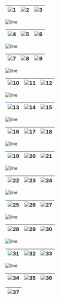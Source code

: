 |![1](https://github.com/user-attachments/assets/b2c48345-c44c-4d11-8f52-4cfb88f57599)|![2](https://github.com/user-attachments/assets/a0ff9691-a322-4d4e-99c8-4ce6148734dc)|![3](https://github.com/user-attachments/assets/8cf249b6-af7a-4039-aa7f-f45b6d03d8e1)|
|---|---|---|

![line](https://github.com/bylickilabs/bylickilabs/assets/109308073/bfd77a60-d426-4470-b417-fdbab0166188) 

|![4](https://github.com/user-attachments/assets/1d474085-4502-423b-a49a-72507c6acc2d)|![5](https://github.com/user-attachments/assets/7613f554-3b9b-47b1-bde6-e06a4fabe7db)|![6](https://github.com/user-attachments/assets/7a5ea5c3-1aa8-4b3b-bf2e-e12938020313)|
|---|---|---|

![line](https://github.com/bylickilabs/bylickilabs/assets/109308073/bfd77a60-d426-4470-b417-fdbab0166188) 

|![7](https://github.com/user-attachments/assets/95222824-8564-4948-ac3d-6882b12e0308)|![8](https://github.com/user-attachments/assets/a09cf9c1-e586-4138-a5c6-47c443beb058)|![9](https://github.com/user-attachments/assets/ed221d05-8d51-4e21-8a93-bc7b615f3db3)|
|---|---|---|

![line](https://github.com/bylickilabs/bylickilabs/assets/109308073/bfd77a60-d426-4470-b417-fdbab0166188) 

|![10](https://github.com/user-attachments/assets/01b3903c-d26f-42b9-93b3-b4e42337eb8e)|![11](https://github.com/user-attachments/assets/a2cd2cc0-db02-490d-9832-d4151911c863)|![12](https://github.com/user-attachments/assets/f20ee939-c780-4816-857f-71a2cef2d8f0)|
|---|---|---|

![line](https://github.com/bylickilabs/bylickilabs/assets/109308073/bfd77a60-d426-4470-b417-fdbab0166188) 

|![13](https://github.com/user-attachments/assets/51d9faa1-6b87-4dee-ac8a-63f72f1e6332)|![14](https://github.com/user-attachments/assets/c3fca0dc-525a-440d-a24d-ee2abb5e41c1)|![15](https://github.com/user-attachments/assets/b5f06bf2-391b-4405-a729-ad6aa4d27771)|
|---|---|---|

![line](https://github.com/bylickilabs/bylickilabs/assets/109308073/bfd77a60-d426-4470-b417-fdbab0166188) 

|![16](https://github.com/user-attachments/assets/39e4be3a-a342-4f4c-845f-a6cc3e376fb4)|![17](https://github.com/user-attachments/assets/65826aff-26ef-41a9-aea1-621b5204ce75)|![18](https://github.com/user-attachments/assets/e2882d53-8bfa-4164-90bd-d7e541b9b784)|
|---|---|---|

![line](https://github.com/bylickilabs/bylickilabs/assets/109308073/bfd77a60-d426-4470-b417-fdbab0166188) 

|![19](https://github.com/user-attachments/assets/f2880074-17d3-4d9c-b20f-a6a61663a0e7)|![20](https://github.com/user-attachments/assets/0a175caf-4406-4cee-a56e-88682e45a666)|![21](https://github.com/user-attachments/assets/a349abed-e44b-44f5-93e1-88735e5a7902)|
|---|---|---|

![line](https://github.com/bylickilabs/bylickilabs/assets/109308073/bfd77a60-d426-4470-b417-fdbab0166188) 

|![22](https://github.com/user-attachments/assets/7656ab9d-4699-4cb0-b176-ab2929c28f87)|![23](https://github.com/user-attachments/assets/bba159bc-8761-49ef-ac5d-05116d40ff60)|![24](https://github.com/user-attachments/assets/47c19495-7cbf-41ee-ad6d-6ee6604f7b78)|
|---|---|---|

![line](https://github.com/bylickilabs/bylickilabs/assets/109308073/bfd77a60-d426-4470-b417-fdbab0166188) 

|![25](https://github.com/user-attachments/assets/a000fb3e-8c50-4bb5-9094-703b484d7c01)|![26](https://github.com/user-attachments/assets/bac063a3-444e-4d3f-8d37-578c6f379167)|![27](https://github.com/user-attachments/assets/7e946c94-b991-42e6-9a02-44b1b82be484)|
|---|---|---|

![line](https://github.com/bylickilabs/bylickilabs/assets/109308073/bfd77a60-d426-4470-b417-fdbab0166188) 

|![28](https://github.com/user-attachments/assets/20085672-105d-494b-8bc9-0992e4d4e38f)|![29](https://github.com/user-attachments/assets/191e4b61-60e2-49ed-bfe8-72452ce2ef69)|![30](https://github.com/user-attachments/assets/029429bc-c21d-485d-84c7-b6bfee83ba5d)|
|---|---|---|

![line](https://github.com/bylickilabs/bylickilabs/assets/109308073/bfd77a60-d426-4470-b417-fdbab0166188) 

|![31](https://github.com/user-attachments/assets/d65844c1-0b04-44bc-81fb-37c67f72e0b7)|![32](https://github.com/user-attachments/assets/d775ad29-1421-4f8e-90f1-f375afdd9944)|![33](https://github.com/user-attachments/assets/0ba3f876-c918-4671-97e9-417768bc6060)|
|---|---|---|

![line](https://github.com/bylickilabs/bylickilabs/assets/109308073/bfd77a60-d426-4470-b417-fdbab0166188) 

|![34](https://github.com/user-attachments/assets/b62a690c-0b34-4b2c-8759-107beb544e96)|![35](https://github.com/user-attachments/assets/5b4cc0f4-6d4f-4054-8e11-389c9e5085cd)|![36](https://github.com/user-attachments/assets/99fea979-53f7-4614-91ac-2df9fd3f606a)|
|---|---|---|

|![37](https://github.com/user-attachments/assets/4e8be725-0404-4c02-94be-d5dce4a54c02)|
|---|
